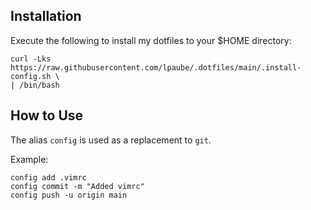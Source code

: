 ## Installation
Execute the following to install my dotfiles to your $HOME directory:
```
curl -Lks https://raw.githubusercontent.com/lpaube/.dotfiles/main/.install-config.sh \
| /bin/bash
```

## How to Use
The alias ``config`` is used as a replacement to ``git``.

Example:
```
config add .vimrc
config commit -m "Added vimrc"
config push -u origin main
```
